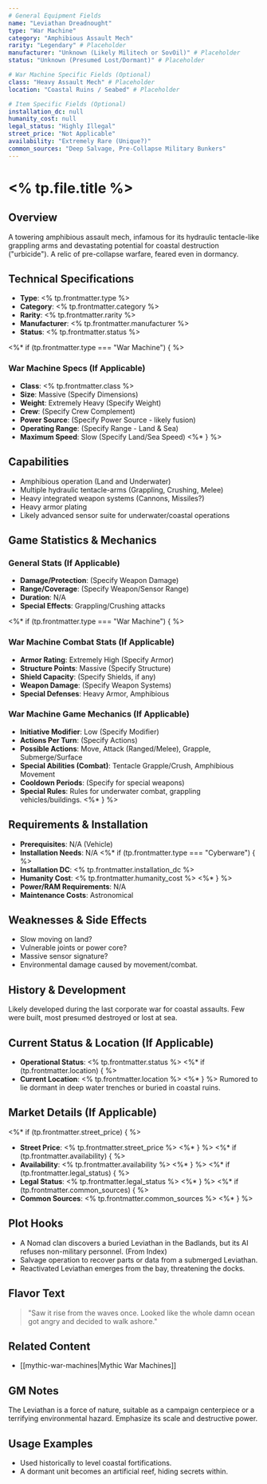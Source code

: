 ```yaml
---
# General Equipment Fields
name: "Leviathan Dreadnought"
type: "War Machine"
category: "Amphibious Assault Mech"
rarity: "Legendary" # Placeholder
manufacturer: "Unknown (Likely Militech or SovOil)" # Placeholder
status: "Unknown (Presumed Lost/Dormant)" # Placeholder

# War Machine Specific Fields (Optional)
class: "Heavy Assault Mech" # Placeholder
location: "Coastal Ruins / Seabed" # Placeholder

# Item Specific Fields (Optional)
installation_dc: null
humanity_cost: null
legal_status: "Highly Illegal"
street_price: "Not Applicable"
availability: "Extremely Rare (Unique?)"
common_sources: "Deep Salvage, Pre-Collapse Military Bunkers"
---
```


# <% tp.file.title %>

## Overview
A towering amphibious assault mech, infamous for its hydraulic tentacle-like grappling arms and devastating potential for coastal destruction ("urbicide"). A relic of pre-collapse warfare, feared even in dormancy.

## Technical Specifications
- **Type**: <% tp.frontmatter.type %>
- **Category**: <% tp.frontmatter.category %>
- **Rarity**: <% tp.frontmatter.rarity %>
- **Manufacturer**: <% tp.frontmatter.manufacturer %>
- **Status**: <% tp.frontmatter.status %>

<%* if (tp.frontmatter.type === "War Machine") { %>
### War Machine Specs (If Applicable)
- **Class**: <% tp.frontmatter.class %>
- **Size**: Massive (Specify Dimensions)
- **Weight**: Extremely Heavy (Specify Weight)
- **Crew**: (Specify Crew Complement)
- **Power Source**: (Specify Power Source - likely fusion)
- **Operating Range**: (Specify Range - Land & Sea)
- **Maximum Speed**: Slow (Specify Land/Sea Speed)
<%* } %>

## Capabilities
- Amphibious operation (Land and Underwater)
- Multiple hydraulic tentacle-arms (Grappling, Crushing, Melee)
- Heavy integrated weapon systems (Cannons, Missiles?)
- Heavy armor plating
- Likely advanced sensor suite for underwater/coastal operations

## Game Statistics & Mechanics
### General Stats (If Applicable)
- **Damage/Protection**: (Specify Weapon Damage)
- **Range/Coverage**: (Specify Weapon/Sensor Range)
- **Duration**: N/A
- **Special Effects**: Grappling/Crushing attacks

<%* if (tp.frontmatter.type === "War Machine") { %>
### War Machine Combat Stats (If Applicable)
- **Armor Rating**: Extremely High (Specify Armor)
- **Structure Points**: Massive (Specify Structure)
- **Shield Capacity**: (Specify Shields, if any)
- **Weapon Damage**: (Specify Weapon Systems)
- **Special Defenses**: Heavy Armor, Amphibious

### War Machine Game Mechanics (If Applicable)
- **Initiative Modifier**: Low (Specify Modifier)
- **Actions Per Turn**: (Specify Actions)
- **Possible Actions**: Move, Attack (Ranged/Melee), Grapple, Submerge/Surface
- **Special Abilities (Combat)**: Tentacle Grapple/Crush, Amphibious Movement
- **Cooldown Periods**: (Specify for special weapons)
- **Special Rules**: Rules for underwater combat, grappling vehicles/buildings.
<%* } %>

## Requirements & Installation
- **Prerequisites**: N/A (Vehicle)
- **Installation Needs**: N/A
<%* if (tp.frontmatter.type === "Cyberware") { %>
- **Installation DC**: <% tp.frontmatter.installation_dc %>
- **Humanity Cost**: <% tp.frontmatter.humanity_cost %>
<%* } %>
- **Power/RAM Requirements**: N/A
- **Maintenance Costs**: Astronomical

## Weaknesses & Side Effects
- Slow moving on land?
- Vulnerable joints or power core?
- Massive sensor signature?
- Environmental damage caused by movement/combat.

## History & Development
Likely developed during the last corporate war for coastal assaults. Few were built, most presumed destroyed or lost at sea.

## Current Status & Location (If Applicable)
- **Operational Status**: <% tp.frontmatter.status %>
<%* if (tp.frontmatter.location) { %>
- **Current Location**: <% tp.frontmatter.location %>
<%* } %>
Rumored to lie dormant in deep water trenches or buried in coastal ruins.

## Market Details (If Applicable)
<%* if (tp.frontmatter.street_price) { %>
- **Street Price**: <% tp.frontmatter.street_price %>
<%* } %>
<%* if (tp.frontmatter.availability) { %>
- **Availability**: <% tp.frontmatter.availability %>
<%* } %>
<%* if (tp.frontmatter.legal_status) { %>
- **Legal Status**: <% tp.frontmatter.legal_status %>
<%* } %>
<%* if (tp.frontmatter.common_sources) { %>
- **Common Sources**: <% tp.frontmatter.common_sources %>
<%* } %>

## Plot Hooks
- A Nomad clan discovers a buried Leviathan in the Badlands, but its AI refuses non-military personnel. (From Index)
- Salvage operation to recover parts or data from a submerged Leviathan.
- Reactivated Leviathan emerges from the bay, threatening the docks.

## Flavor Text
> "Saw it rise from the waves once. Looked like the whole damn ocean got angry and decided to walk ashore."

## Related Content
- [[mythic-war-machines|Mythic War Machines]]

## GM Notes
The Leviathan is a force of nature, suitable as a campaign centerpiece or a terrifying environmental hazard. Emphasize its scale and destructive power.

## Usage Examples
- Used historically to level coastal fortifications.
- A dormant unit becomes an artificial reef, hiding secrets within.
